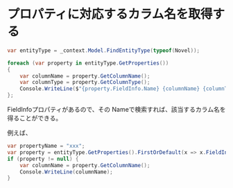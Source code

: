 # プロパティに対応するカラム名を取得する

```cs
var entityType = _context.Model.FindEntityType(typeof(Novel));

foreach (var property in entityType.GetProperties())
{
    var columnName = property.GetColumnName();
    var columnType = property.GetColumnType();
    Console.WriteLine($"{property.FieldInfo.Name} {columnName} {columnType}");
};
```

FieldInfoプロパティがあるので、その Nameで検索すれば、該当するカラム名を得ることができる。

例えば、

```cs
var propertyName = "xxx";
var property = entityType.GetProperties().FirstOrDefault(x => x.FieldInfo.Name == propertyName);
if (property != null) {
    var columnName = property.GetColumnName();
    Console.WriteLine(columnName);
}
```    

